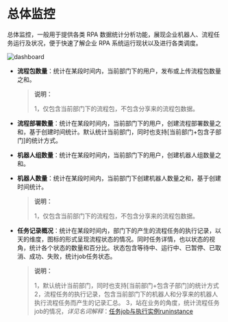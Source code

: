 # 总体监控

总体监控，一般用于提供各类 RPA 数据统计分析功能，展现企业机器人、流程任务运行及状况，便于快速了解企业 RPA 系统运行现状以及进行各类调度。

![dashboard](https://docimages.blob.core.chinacloudapi.cn/images/Console/0528dis1-all.png)

- **流程包数量**：统计在某段时间内，当前部门下的用户，发布或上传流程包数量之和。
    >**说明：**
    >
    >   1，仅包含当前部门下的流程包，不包含分享来的流程包数据。

- **流程部署数量**：统计在某段时间内，当前部门下的用户，创建流程部署数量之和，基于创建时间统计。默认统计当前部门，同时也支持[当前部门+包含子部门]的统计方式。
- **机器人组数量**：统计在某段时间内，当前部门下的用户，创建机器人组数量之和。
- **机器人数量**：统计在某段时间内，当前部门下创建机器人数量之和，基于创建时间统计。
    >**说明：**
    >
    >   1，仅包含当前部门下的流程包，不包含分享来的流程包数据。

- **任务记录概况**：统计在某段时间内，部门下的产生的流程任务的执行记录，以天的维度，图标的形式呈现流程状态的情况。同时任务详情，也以状态的视角，统计各个状态的数量和百分比。状态包含等待中、运行中、已暂停、已取消、成功、失败，统计job任务状态。

    >**说明：**
    >
    > 1，默认统计当前部门，同时也支持[当前部门+包含子部门]的统计方式
    > 2，流程任务的执行记录，包含当前部门下的机器人和分享来的机器人执行流程任务而产生的记录汇总。
    > 3，站在业务的角度，统计流程任务job的情况，*详见名词解释*：[任务job与执行实例runinstance](./../../Glossary.md)
